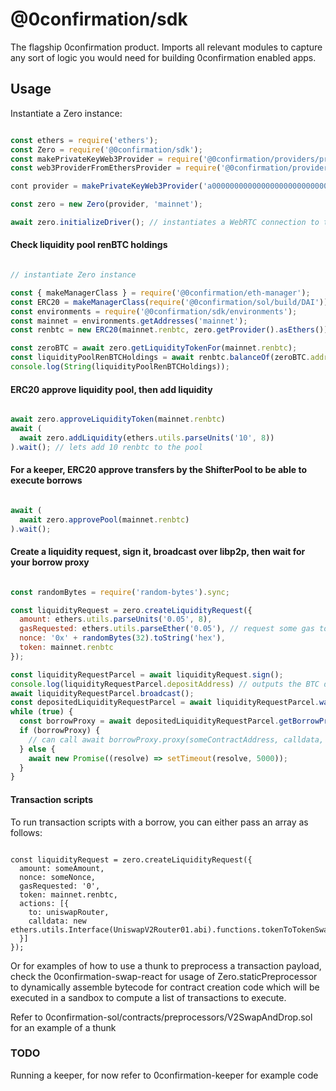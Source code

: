 # @0confirmation/sdk

The flagship 0confirmation product. Imports all relevant modules to capture any sort of logic you would need for building 0confirmation enabled apps.

## Usage

Instantiate a Zero instance:

```js

const ethers = require('ethers');
const Zero = require('@0confirmation/sdk');
const makePrivateKeyWeb3Provider = require('@0confirmation/providers/private-key-or-seed') // truffle HDWalletProvider doesn't correctly handle personal_sign, but this provider will!
const web3ProviderFromEthersProvider = require('@0confirmation/providers/from-ethers'); // converts an ethers.js provider to a web3 provider

cont provider = makePrivateKeyWeb3Provider('a000000000000000000000000000000000000000000000000000000000000000', web3ProviderFromEthersProvider(new ethers.providers.InfuraProvider('mainnet'));

const zero = new Zero(provider, 'mainnet');

await zero.initializeDriver(); // instantiates a WebRTC connection to the network via lendnet.0confirmation.com

```

#### Check liquidity pool renBTC holdings

```js

// instantiate Zero instance

const { makeManagerClass } = require('@0confirmation/eth-manager');
const ERC20 = makeManagerClass(require('@0confirmation/sol/build/DAI')) // will make an ethers.js wrapper compatible with DAI, which is a mock token that exports the ERC20 ABI
const environments = require('@0confirmation/sdk/environments');
const mainnet = environments.getAddresses('mainnet');
const renbtc = new ERC20(mainnet.renbtc, zero.getProvider().asEthers());

const zeroBTC = await zero.getLiquidityTokenFor(mainnet.renbtc);
const liquidityPoolRenBTCHoldings = await renbtc.balanceOf(zeroBTC.address);
console.log(String(liquidityPoolRenBTCHoldings));
```

#### ERC20 approve liquidity pool, then add liquidity

```js

await zero.approveLiquidityToken(mainnet.renbtc)
await (
  await zero.addLiquidity(ethers.utils.parseUnits('10', 8))
).wait(); // lets add 10 renbtc to the pool

```

#### For a keeper, ERC20 approve transfers by the ShifterPool to be able to execute borrows

```js

await (
  await zero.approvePool(mainnet.renbtc)
).wait();
```

#### Create a liquidity request, sign it, broadcast over libp2p, then wait for your borrow proxy


```js

const randomBytes = require('random-bytes').sync;

const liquidityRequest = zero.createLiquidityRequest({
  amount: ethers.utils.parseUnits('0.05', 8),
  gasRequested: ethers.utils.parseEther('0.05'), // request some gas to use your btc with, optional
  nonce: '0x' + randomBytes(32).toString('hex'),
  token: mainnet.renbtc
});

const liquidityRequestParcel = await liquidityRequest.sign();
console.log(liquidityRequestParcel.depositAddress) // outputs the BTC deposit address to initiate the shift
await liquidityRequestParcel.broadcast();
const depositedLiquidityRequestParcel = await liquidityRequestParcel.waitForDeposit();
while (true) {
  const borrowProxy = await depositedLiquidityRequestParcel.getBorrowProxy();
  if (borrowProxy) {
    // can call await borrowProxy.proxy(someContractAddress, calldata, value) to pilot the borrow proxy through supported modules
  } else {
    await new Promise((resolve) => setTimeout(resolve, 5000));
  }
}
```

#### Transaction scripts

To run transaction scripts with a borrow, you can either pass an array as follows:

```

const liquidityRequest = zero.createLiquidityRequest({
  amount: someAmount,
  nonce: someNonce,
  gasRequested: '0',
  token: mainnet.renbtc,
  actions: [{
    to: uniswapRouter,
    calldata: new ethers.utils.Interface(UniswapV2Router01.abi).functions.tokenToTokenSwapInput.encode(...someParameters)
  }]
});

```

Or for examples of how to use a thunk to preprocess a transaction payload, check the 0confirmation-swap-react for usage of Zero.staticPreprocessor to dynamically assemble bytecode for contract creation code which will be executed in a sandbox to compute a list of transactions to execute.

Refer to 0confirmation-sol/contracts/preprocessors/V2SwapAndDrop.sol for an example of a thunk


### TODO

Running a keeper, for now refer to 0confirmation-keeper for example code
